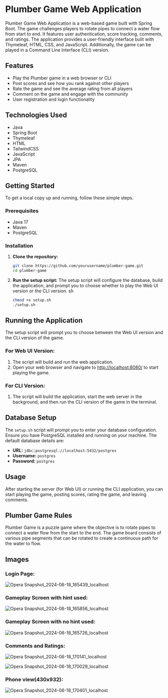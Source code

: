 # Plumber Game Web Application

Plumber Game Web Application is a web-based game built with Spring Boot. The game challenges players to rotate pipes to connect a water flow from start to end. It features user authentication, score tracking, comments, and ratings. The application provides a user-friendly interface built with Thymeleaf, HTML, CSS, and JavaScript. Additionally, the game can be played in a Command Line Interface (CLI) version.

## Features

- Play the Plumber game in a web browser or CLI
- Post scores and see how you rank against other players
- Rate the game and see the average rating from all players
- Comment on the game and engage with the community
- User registration and login functionality

## Technologies Used

- Java
- Spring Boot
- Thymeleaf
- HTML
- TailwindCSS
- JavaScript
- JPA
- Maven
- PostgreSQL

## Getting Started

To get a local copy up and running, follow these simple steps.

### Prerequisites

- Java 17
- Maven
- PostgreSQL

### Installation

1. **Clone the repository:**
   ```sh
   git clone https://github.com/yourusername/plumber-game.git
   cd plumber-game
   ```
2. **Run the setup script:**
   The setup script will configure the database, build the application, and prompt you to choose whether to play the Web UI version or the CLI version.
   sh
   ```sh
   chmod +x setup.sh
   ./setup.sh
   ```
## Running the Application

The setup script will prompt you to choose between the Web UI version and the CLI version of the game.

### For Web UI Version:
1. The script will build and run the web application.
2. Open your web browser and navigate to [http://localhost:8080/](http://localhost:8080/) to start playing the game.

### For CLI Version:
1. The script will build the application, start the web server in the background, and then run the CLI version of the game in the terminal.

## Database Setup

The `setup.sh` script will prompt you to enter your database configuration. Ensure you have PostgreSQL installed and running on your machine. The default database details are:

- **URL:** `jdbc:postgresql://localhost:5432/postgres`
- **Username:** `postgres`
- **Password:** `postgres`

## Usage

After starting the server (for Web UI) or running the CLI application, you can start playing the game, posting scores, rating the game, and leaving comments.

## Plumber Game Rules

Plumber Game is a puzzle game where the objective is to rotate pipes to connect a water flow from the start to the end. The game board consists of various pipe segments that can be rotated to create a continuous path for the water to flow.

## Images

### Login Page:
![Opera Snapshot_2024-06-18_165439_localhost](https://github.com/Kashalotnot/Plumber-web-game/assets/161368344/c670ea8e-1ed4-4bc7-810a-0475ff52be0b)


### Gameplay Screen with hint used:
![Opera Snapshot_2024-06-18_165856_localhost](https://github.com/Kashalotnot/Plumber-web-game/assets/161368344/f9bdfa6f-2404-407c-933b-d969d4a23924)



### Gameplay Screen with no hint used:
![Opera Snapshot_2024-06-18_165726_localhost](https://github.com/Kashalotnot/Plumber-web-game/assets/161368344/27fde55f-22ed-4e04-9555-4b725b08a57f)


### Comments and Ratings:
![Opera Snapshot_2024-06-18_170141_localhost](https://github.com/Kashalotnot/Plumber-web-game/assets/161368344/62870f29-c44c-4773-a507-c660add6a42c)

![Opera Snapshot_2024-06-18_170029_localhost](https://github.com/Kashalotnot/Plumber-web-game/assets/161368344/be0c0aab-1c47-4186-9149-63788d0f7357)


### Phone view(430x932):

![Opera Snapshot_2024-06-18_170401_localhost](https://github.com/Kashalotnot/Plumber-web-game/assets/161368344/150c2181-fd9a-443f-a580-f0dc33a9841a)

